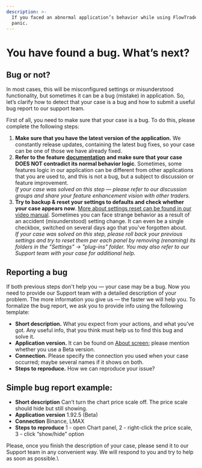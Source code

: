 ```yaml
---
description: >-
  If you faced an abnormal application’s behavior while using FlowTrade — don’t
  panic.
---
```


# You have found a bug. What’s next?

## Bug or not?

In most cases, this will be misconfigured settings or misunderstood functionality, but sometimes it can be a bug (mistake) in application. So, let’s clarify how to detect that your case is a bug and how to submit a useful bug report to our support team.

First of all, you need to make sure that your case is a bug. To do this, please complete the following steps:

1. **Make sure that you have the latest version of the application.** We constantly release updates, containing the latest bug fixes, so your case can be one of those we have already fixed.
2. **Refer to the feature** [**documentation**](https://kb.flowtrade.com/) **and make sure that your case DOES NOT contradict its normal behavior logic**. Sometimes, some features logic in our application can be different from other applications that you are used to, and this is not a bug, but a subject to discussion or feature improvement.\
   _If your case was solved on this step — please refer to our discussion groups and share your feature enhancement vision with other traders._
3. **Try to backup & reset your settings to defaults and check whether your case appears now**. [More about settings reset can be found in our video manual](https://www.youtube.com/watch?v=n0lUFu8FNN8). Sometimes you can face strange behavior as a result of an accident (misunderstood) setting change. It can even be a single checkbox, switched on several days ago that you’ve forgotten about.\
   _If your case was solved on this step, please roll back your previous settings and try to reset them per each panel by removing (renaming) its folders in the "Settings" -> "plug-ins" folder. You may also refer to our Support team with your case for additional help._

## Reporting a bug

If both previous steps don't help you — your case may be a bug. Now you need to provide our Support team with a detailed description of your problem. The more information you give us — the faster we will help you. To formalize the bug report, we ask you to provide info using the following template:

* **Short description.** What you expect from your actions, and what you’ve got. Any useful info, that you think must help us to find this bug and solve it.
* **Application version.** It can be found on [About screen](https://kb.flowtrade.com/getting-started/application-updates); please mention whether you use a Beta version.
* **Connection.** Please specify the connection you used when your case occurred; maybe several names if it shows on both.
* **Steps to reproduce.** How we can reproduce your issue?

## Simple bug report example:

* **Short description** Can’t turn the chart price scale off. The price scale should hide but still showing.
* **Application version** 1.92.5 (Beta)
* **Connection** Binance, LMAX
* **Steps to reproduce** 1 - open Chart panel, 2 - right-click the price scale, 3 - click “show/hide” option

Please, once you finish the description of your case, please send it to our Support team in any convenient way. We will respond to you and try to help as soon as possible.\
